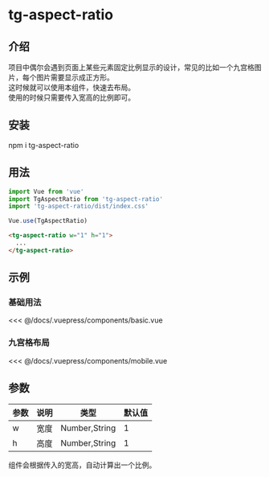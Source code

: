 # tg-aspect-ratio

## 介绍
项目中偶尔会遇到页面上某些元素固定比例显示的设计，常见的比如一个九宫格图片，每个图片需要显示成正方形。  
这时候就可以使用本组件，快速去布局。  
使用的时候只需要传入宽高的比例即可。

## 安装

npm i tg-aspect-ratio

## 用法
``` js
import Vue from 'vue'
import TgAspectRatio from 'tg-aspect-ratio'
import 'tg-aspect-ratio/dist/index.css'

Vue.use(TgAspectRatio)
```

``` html
<tg-aspect-ratio w="1" h="1">
  ...
</tg-aspect-ratio>
```

## 示例

### 基础用法
<basic />

<<< @/docs/.vuepress/components/basic.vue

### 九宫格布局
<mobile />

<<< @/docs/.vuepress/components/mobile.vue
## 参数

|参数|说明|类型|默认值
|-|-|-|-|
|w|宽度|Number,String|1
|h|高度|Number,String|1

组件会根据传入的宽高，自动计算出一个比例。